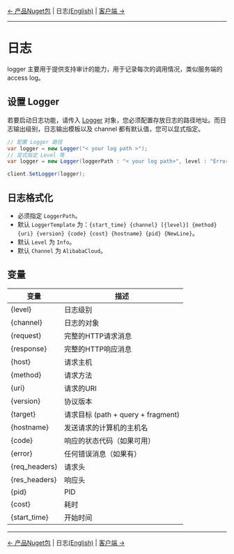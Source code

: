 [← 产品Nuget包](5-Packages-CN.md) | 日志[(English)](6-Log-EN.md) | [客户端 →](7-Client-CN.md)
***

# 日志
logger 主要用于提供支持审计的能力，用于记录每次的调用情况，类似服务端的 access log。

## 设置 Logger
若要启动日志功能，请传入 [Logger](https://github.com/aliyun/aliyun-openapi-net-sdk/blob/master/aliyun-net-sdk-core/Utils/Logger.cs) 对象，您必须配置存放日志的路径地址。而日志输出级别，日志输出模板以及 channel 都有默认值，您可以显式指定。

```csharp
// 配置 Logger 路径
var logger = new Logger("< your log path >");
// 显式指定 Level 等
var logger = new Logger(loggerPath : "< your log path>", level : "Error")

client.SetLogger(logger);
```

## 日志格式化
- 必须指定 `LoggerPath`。
- 默认 `LoggerTemplate` 为：`{start_time} {channel} [{level}] {method} {uri} {version} {code} {cost} {hostname} {pid} {NewLine}`。
- 默认 `Level` 为 `Info`。
- 默认 `Channel` 为 `AlibabaCloud`。

## 变量

| 变量      |   描述       |
|----------|-------------|
| {level}     | 日志级别 |
| {channel}     | 日志的对象 |
| {request}     | 完整的HTTP请求消息 |
| {response}     | 完整的HTTP响应消息 |
| {host}     | 请求主机 |
| {method}     | 请求方法 |
| {uri}     | 请求的URI |
| {version}     | 协议版本 |
| {target}     | 请求目标 (path + query + fragment) |
| {hostname}     | 发送请求的计算机的主机名 |
| {code}     | 响应的状态代码（如果可用） |
| {error}     | 任何错误消息（如果有） |
| {req_headers}     | 请求头 |
| {res_headers}     | 响应头 |
| {pid}     | PID |
| {cost}     | 耗时 |
| {start_time}     | 开始时间 |

***
[← 产品Nuget包](5-Packages-CN.md) | 日志[(English)](6-Log-EN.md) | [客户端 →](7-Client-CN.md)